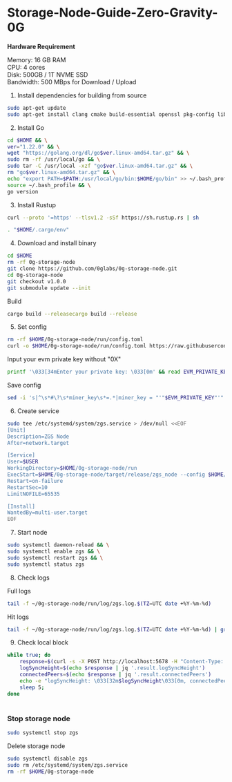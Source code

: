 # Storage-Node-Guide-Zero-Gravity-0G

**Hardware Requirement**

Memory: 16 GB RAM  
CPU: 4 cores  
Disk: 500GB / 1T NVME SSD  
Bandwidth: 500 MBps for Download / Upload  

1. Install dependencies for building from source  
```bash
sudo apt-get update 
sudo apt-get install clang cmake build-essential openssl pkg-config libssl-dev
```

2. Install Go
```bash
cd $HOME && \
ver="1.22.0" && \
wget "https://golang.org/dl/go$ver.linux-amd64.tar.gz" && \
sudo rm -rf /usr/local/go && \
sudo tar -C /usr/local -xzf "go$ver.linux-amd64.tar.gz" && \
rm "go$ver.linux-amd64.tar.gz" && \
echo "export PATH=$PATH:/usr/local/go/bin:$HOME/go/bin" >> ~/.bash_profile && \
source ~/.bash_profile && \
go version
```

3. Install Rustup
```bash
curl --proto '=https' --tlsv1.2 -sSf https://sh.rustup.rs | sh
```
```bash
. "$HOME/.cargo/env"
```

4. Download and install binary
```bash
cd $HOME
rm -rf 0g-storage-node
git clone https://github.com/0glabs/0g-storage-node.git
cd 0g-storage-node
git checkout v1.0.0
git submodule update --init
```

Build
```bash
cargo build --releasecargo build --release
```

5. Set config
```bash
rm -rf $HOME/0g-storage-node/run/config.toml
curl -o $HOME/0g-storage-node/run/config.toml https://raw.githubusercontent.com/fallblight/Storage-Node-Zero-Gravity-0G/main/config.toml
```
Input your evm private key without "0X"
```bash
printf '\033[34mEnter your private key: \033[0m' && read EVM_PRIVATE_KEY
```
Save config
```bash
sed -i 's|^\s*#\?\s*miner_key\s*=.*|miner_key = "'"$EVM_PRIVATE_KEY"'"|' $HOME/0g-storage-node/run/config.toml && echo -e "\033[32mPrivate key has been successfully added to the config file.\033[0m"
```

6. Create service
```bash
sudo tee /etc/systemd/system/zgs.service > /dev/null <<EOF
[Unit]
Description=ZGS Node
After=network.target

[Service]
User=$USER
WorkingDirectory=$HOME/0g-storage-node/run
ExecStart=$HOME/0g-storage-node/target/release/zgs_node --config $HOME/0g-storage-node/run/config.toml
Restart=on-failure
RestartSec=10
LimitNOFILE=65535

[Install]
WantedBy=multi-user.target
EOF
```

7. Start node
```bash
sudo systemctl daemon-reload && \
sudo systemctl enable zgs && \
sudo systemctl restart zgs && \
sudo systemctl status zgs
```

8. Check logs

Full logs
```bash
tail -f ~/0g-storage-node/run/log/zgs.log.$(TZ=UTC date +%Y-%m-%d)
```
Hit logs
```bash
tail -f ~/0g-storage-node/run/log/zgs.log.$(TZ=UTC date +%Y-%m-%d) | grep hit
```
9. Check local block
```bash
while true; do
    response=$(curl -s -X POST http://localhost:5678 -H "Content-Type: application/json" -d '{"jsonrpc":"2.0","method":"zgs_getStatus","params":[],"id":1}')
    logSyncHeight=$(echo $response | jq '.result.logSyncHeight')
    connectedPeers=$(echo $response | jq '.result.connectedPeers')
    echo -e "logSyncHeight: \033[32m$logSyncHeight\033[0m, connectedPeers: \033[34m$connectedPeers\033[0m"
    sleep 5;
done
```
#
### Stop storage node
```bash
sudo systemctl stop zgs
```

Delete storage node
```bash
sudo systemctl disable zgs
sudo rm /etc/systemd/system/zgs.service
rm -rf $HOME/0g-storage-node
```



































